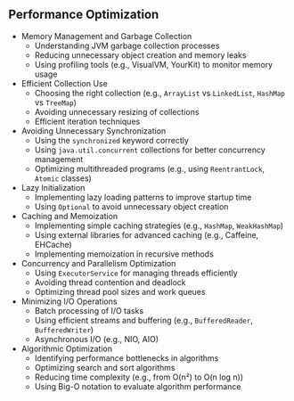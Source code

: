 ## Performance Optimization

- Memory Management and Garbage Collection
    - Understanding JVM garbage collection processes
    - Reducing unnecessary object creation and memory leaks
    - Using profiling tools (e.g., VisualVM, YourKit) to monitor memory usage
- Efficient Collection Use
    - Choosing the right collection (e.g., `ArrayList` vs `LinkedList`, `HashMap` vs `TreeMap`)
    - Avoiding unnecessary resizing of collections
    - Efficient iteration techniques
- Avoiding Unnecessary Synchronization
    - Using the `synchronized` keyword correctly
    - Using `java.util.concurrent` collections for better concurrency management
    - Optimizing multithreaded programs (e.g., using `ReentrantLock`, `Atomic` classes)
- Lazy Initialization
    - Implementing lazy loading patterns to improve startup time
    - Using `Optional` to avoid unnecessary object creation
- Caching and Memoization
    - Implementing simple caching strategies (e.g., `HashMap`, `WeakHashMap`)
    - Using external libraries for advanced caching (e.g., Caffeine, EHCache)
    - Implementing memoization in recursive methods
- Concurrency and Parallelism Optimization
    - Using `ExecutorService` for managing threads efficiently
    - Avoiding thread contention and deadlock
    - Optimizing thread pool sizes and work queues
- Minimizing I/O Operations
    - Batch processing of I/O tasks
    - Using efficient streams and buffering (e.g., `BufferedReader`, `BufferedWriter`)
    - Asynchronous I/O (e.g., NIO, AIO)
- Algorithmic Optimization
    - Identifying performance bottlenecks in algorithms
    - Optimizing search and sort algorithms
    - Reducing time complexity (e.g., from O(n²) to O(n log n))
    - Using Big-O notation to evaluate algorithm performance